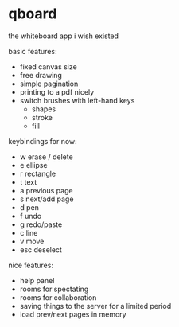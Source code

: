 # qboard

the whiteboard app i wish existed

basic features:
- fixed canvas size
- free drawing
- simple pagination
- printing to a pdf nicely
- switch brushes with left-hand keys
  - shapes
  - stroke
  - fill

keybindings for now:
- w erase / delete
- e ellipse
- r rectangle
- t text
- a previous page
- s next/add page
- d pen
- f undo
- g redo/paste
- c line
- v move
- esc deselect

nice features:
- help panel
- rooms for spectating
- rooms for collaboration
- saving things to the server for a limited period
- load prev/next pages in memory
